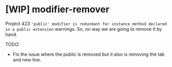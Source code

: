 # [WIP] modifier-remover

Project 423 `'public' modifier is redundant for instance method declared in a public extension` warnings.  So, no way we are going to remove it by hand.

TODO: 
* Fix the issue where the public is removed but it also is removing the tab and new line.
